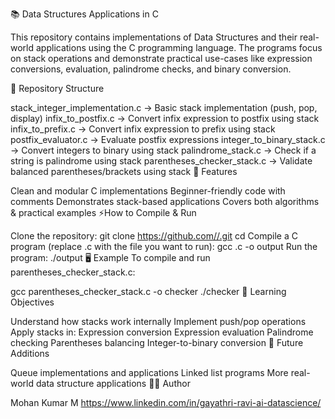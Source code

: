 📚 Data Structures Applications in C

This repository contains implementations of Data Structures and their real-world applications using the C programming language.
The programs focus on stack operations and demonstrate practical use-cases like expression conversions, evaluation, palindrome checks, and binary conversion.

📂 Repository Structure

stack_integer_implementation.c → Basic stack implementation (push, pop, display)
infix_to_postfix.c → Convert infix expression to postfix using stack
infix_to_prefix.c → Convert infix expression to prefix using stack
postfix_evaluator.c → Evaluate postfix expressions
integer_to_binary_stack.c → Convert integers to binary using stack
palindrome_stack.c → Check if a string is palindrome using stack
parentheses_checker_stack.c → Validate balanced parentheses/brackets using stack
🚀 Features

Clean and modular C implementations
Beginner-friendly code with comments
Demonstrates stack-based applications
Covers both algorithms & practical examples
⚡How to Compile & Run

Clone the repository:
git clone https://github.com//.git cd
Compile a C program (replace .c with the file you want to run):
gcc .c -o output
Run the program:
./output
🖥️ Example To compile and run parentheses_checker_stack.c:

gcc parentheses_checker_stack.c -o checker
./checker
📘 Learning Objectives

Understand how stacks work internally
Implement push/pop operations
Apply stacks in:
Expression conversion
Expression evaluation
Palindrome checking
Parentheses balancing
Integer-to-binary conversion
🌱 Future Additions

Queue implementations and applications
Linked list programs
More real-world data structure applications
👩‍💻 Author

Mohan Kumar M 
https://www.linkedin.com/in/gayathri-ravi-ai-datascience/
